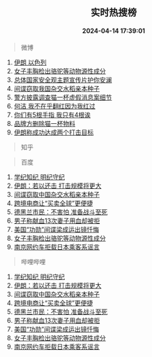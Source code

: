 <div align="center"><h2>实时热搜榜</h2><h4>2024-04-14 17:39:01</h4></div>

> 微博  

1. [伊朗 以色列](https://s.weibo.com/weibo?q=%E4%BC%8A%E6%9C%97%20%E4%BB%A5%E8%89%B2%E5%88%97&t=31&band_rank=1&Refer=top)<br />
2. [女子丰胸检出骆驼等动物源性成分](https://s.weibo.com/weibo?q=%23%E5%A5%B3%E5%AD%90%E4%B8%B0%E8%83%B8%E6%A3%80%E5%87%BA%E9%AA%86%E9%A9%BC%E7%AD%89%E5%8A%A8%E7%89%A9%E6%BA%90%E6%80%A7%E6%88%90%E5%88%86%23&t=31&band_rank=2&Refer=top)<br />
3. [总体国家安全观主题宣传片护你安澜](https://s.weibo.com/weibo?q=%23%E6%80%BB%E4%BD%93%E5%9B%BD%E5%AE%B6%E5%AE%89%E5%85%A8%E8%A7%82%E4%B8%BB%E9%A2%98%E5%AE%A3%E4%BC%A0%E7%89%87%E6%8A%A4%E4%BD%A0%E5%AE%89%E6%BE%9C%23&t=31&band_rank=3&Refer=top)<br />
4. [间谍窃取我国杂交水稻亲本种子](https://s.weibo.com/weibo?q=%23%E9%97%B4%E8%B0%8D%E7%AA%83%E5%8F%96%E6%88%91%E5%9B%BD%E6%9D%82%E4%BA%A4%E6%B0%B4%E7%A8%BB%E4%BA%B2%E6%9C%AC%E7%A7%8D%E5%AD%90%23&t=31&band_rank=4&Refer=top)<br />
5. [警方披露调查猫一杯虚假消息案细节](https://s.weibo.com/weibo?q=%23%E8%AD%A6%E6%96%B9%E6%8A%AB%E9%9C%B2%E8%B0%83%E6%9F%A5%E7%8C%AB%E4%B8%80%E6%9D%AF%E8%99%9A%E5%81%87%E6%B6%88%E6%81%AF%E6%A1%88%E7%BB%86%E8%8A%82%23&t=31&band_rank=5&Refer=top)<br />
6. [何洁 我不在乎翻红因为我红过](https://s.weibo.com/weibo?q=%E4%BD%95%E6%B4%81%20%E6%88%91%E4%B8%8D%E5%9C%A8%E4%B9%8E%E7%BF%BB%E7%BA%A2%E5%9B%A0%E4%B8%BA%E6%88%91%E7%BA%A2%E8%BF%87&t=31&band_rank=6&Refer=top)<br />
7. [你们有5根手指 我只有4根诶](https://s.weibo.com/weibo?q=%E4%BD%A0%E4%BB%AC%E6%9C%895%E6%A0%B9%E6%89%8B%E6%8C%87%20%E6%88%91%E5%8F%AA%E6%9C%894%E6%A0%B9%E8%AF%B6&t=31&band_rank=7&Refer=top)<br />
8. [品牌方删除猫一杯物料](https://s.weibo.com/weibo?q=%23%E5%93%81%E7%89%8C%E6%96%B9%E5%88%A0%E9%99%A4%E7%8C%AB%E4%B8%80%E6%9D%AF%E7%89%A9%E6%96%99%23&t=31&band_rank=8&Refer=top)<br />
9. [伊朗称成功达成两个打击目标](https://s.weibo.com/weibo?q=%23%E4%BC%8A%E6%9C%97%E7%A7%B0%E6%88%90%E5%8A%9F%E8%BE%BE%E6%88%90%E4%B8%A4%E4%B8%AA%E6%89%93%E5%87%BB%E7%9B%AE%E6%A0%87%23&t=31&band_rank=9&Refer=top)<br />

> 知乎  


> 百度  

1. [学纪知纪 明纪守纪](https://www.baidu.com/s?wd=%E5%AD%A6%E7%BA%AA%E7%9F%A5%E7%BA%AA+%E6%98%8E%E7%BA%AA%E5%AE%88%E7%BA%AA&sa=fyb_news&rsv_dl=fyb_news)<br />
2. [伊朗：若以还击 打击规模将更大](https://www.baidu.com/s?wd=%E4%BC%8A%E6%9C%97%EF%BC%9A%E8%8B%A5%E4%BB%A5%E8%BF%98%E5%87%BB+%E6%89%93%E5%87%BB%E8%A7%84%E6%A8%A1%E5%B0%86%E6%9B%B4%E5%A4%A7&sa=fyb_news&rsv_dl=fyb_news)<br />
3. [间谍窃取中国杂交水稻亲本种子](https://www.baidu.com/s?wd=%E9%97%B4%E8%B0%8D%E7%AA%83%E5%8F%96%E4%B8%AD%E5%9B%BD%E6%9D%82%E4%BA%A4%E6%B0%B4%E7%A8%BB%E4%BA%B2%E6%9C%AC%E7%A7%8D%E5%AD%90&sa=fyb_news&rsv_dl=fyb_news)<br />
4. [跨境电商让“买卖全球”更便捷](https://www.baidu.com/s?wd=%E8%B7%A8%E5%A2%83%E7%94%B5%E5%95%86%E8%AE%A9%E2%80%9C%E4%B9%B0%E5%8D%96%E5%85%A8%E7%90%83%E2%80%9D%E6%9B%B4%E4%BE%BF%E6%8D%B7&sa=fyb_news&rsv_dl=fyb_news)<br />
5. [德黑兰市民：不害怕 准备战斗至死](https://www.baidu.com/s?wd=%E5%BE%B7%E9%BB%91%E5%85%B0%E5%B8%82%E6%B0%91%EF%BC%9A%E4%B8%8D%E5%AE%B3%E6%80%95+%E5%87%86%E5%A4%87%E6%88%98%E6%96%97%E8%87%B3%E6%AD%BB&sa=fyb_news&rsv_dl=fyb_news)<br />
6. [男子称献血13次妻子用血却被拒](https://www.baidu.com/s?wd=%E7%94%B7%E5%AD%90%E7%A7%B0%E7%8C%AE%E8%A1%8013%E6%AC%A1%E5%A6%BB%E5%AD%90%E7%94%A8%E8%A1%80%E5%8D%B4%E8%A2%AB%E6%8B%92&sa=fyb_news&rsv_dl=fyb_news)<br />
7. [美国“功勋”间谍梁成运出镜忏悔](https://www.baidu.com/s?wd=%E7%BE%8E%E5%9B%BD%E2%80%9C%E5%8A%9F%E5%8B%8B%E2%80%9D%E9%97%B4%E8%B0%8D%E6%A2%81%E6%88%90%E8%BF%90%E5%87%BA%E9%95%9C%E5%BF%8F%E6%82%94&sa=fyb_news&rsv_dl=fyb_news)<br />
8. [女子丰胸检出骆驼等动物源性成分](https://www.baidu.com/s?wd=%E5%A5%B3%E5%AD%90%E4%B8%B0%E8%83%B8%E6%A3%80%E5%87%BA%E9%AA%86%E9%A9%BC%E7%AD%89%E5%8A%A8%E7%89%A9%E6%BA%90%E6%80%A7%E6%88%90%E5%88%86&sa=fyb_news&rsv_dl=fyb_news)<br />
9. [南京网约车拒载日本乘客系谣言](https://www.baidu.com/s?wd=%E5%8D%97%E4%BA%AC%E7%BD%91%E7%BA%A6%E8%BD%A6%E6%8B%92%E8%BD%BD%E6%97%A5%E6%9C%AC%E4%B9%98%E5%AE%A2%E7%B3%BB%E8%B0%A3%E8%A8%80&sa=fyb_news&rsv_dl=fyb_news)<br />

> 哔哩哔哩  

1. [学纪知纪 明纪守纪](https://www.baidu.com/s?wd=%E5%AD%A6%E7%BA%AA%E7%9F%A5%E7%BA%AA+%E6%98%8E%E7%BA%AA%E5%AE%88%E7%BA%AA&sa=fyb_news&rsv_dl=fyb_news)<br />
2. [伊朗：若以还击 打击规模将更大](https://www.baidu.com/s?wd=%E4%BC%8A%E6%9C%97%EF%BC%9A%E8%8B%A5%E4%BB%A5%E8%BF%98%E5%87%BB+%E6%89%93%E5%87%BB%E8%A7%84%E6%A8%A1%E5%B0%86%E6%9B%B4%E5%A4%A7&sa=fyb_news&rsv_dl=fyb_news)<br />
3. [间谍窃取中国杂交水稻亲本种子](https://www.baidu.com/s?wd=%E9%97%B4%E8%B0%8D%E7%AA%83%E5%8F%96%E4%B8%AD%E5%9B%BD%E6%9D%82%E4%BA%A4%E6%B0%B4%E7%A8%BB%E4%BA%B2%E6%9C%AC%E7%A7%8D%E5%AD%90&sa=fyb_news&rsv_dl=fyb_news)<br />
4. [跨境电商让“买卖全球”更便捷](https://www.baidu.com/s?wd=%E8%B7%A8%E5%A2%83%E7%94%B5%E5%95%86%E8%AE%A9%E2%80%9C%E4%B9%B0%E5%8D%96%E5%85%A8%E7%90%83%E2%80%9D%E6%9B%B4%E4%BE%BF%E6%8D%B7&sa=fyb_news&rsv_dl=fyb_news)<br />
5. [德黑兰市民：不害怕 准备战斗至死](https://www.baidu.com/s?wd=%E5%BE%B7%E9%BB%91%E5%85%B0%E5%B8%82%E6%B0%91%EF%BC%9A%E4%B8%8D%E5%AE%B3%E6%80%95+%E5%87%86%E5%A4%87%E6%88%98%E6%96%97%E8%87%B3%E6%AD%BB&sa=fyb_news&rsv_dl=fyb_news)<br />
6. [男子称献血13次妻子用血却被拒](https://www.baidu.com/s?wd=%E7%94%B7%E5%AD%90%E7%A7%B0%E7%8C%AE%E8%A1%8013%E6%AC%A1%E5%A6%BB%E5%AD%90%E7%94%A8%E8%A1%80%E5%8D%B4%E8%A2%AB%E6%8B%92&sa=fyb_news&rsv_dl=fyb_news)<br />
7. [美国“功勋”间谍梁成运出镜忏悔](https://www.baidu.com/s?wd=%E7%BE%8E%E5%9B%BD%E2%80%9C%E5%8A%9F%E5%8B%8B%E2%80%9D%E9%97%B4%E8%B0%8D%E6%A2%81%E6%88%90%E8%BF%90%E5%87%BA%E9%95%9C%E5%BF%8F%E6%82%94&sa=fyb_news&rsv_dl=fyb_news)<br />
8. [女子丰胸检出骆驼等动物源性成分](https://www.baidu.com/s?wd=%E5%A5%B3%E5%AD%90%E4%B8%B0%E8%83%B8%E6%A3%80%E5%87%BA%E9%AA%86%E9%A9%BC%E7%AD%89%E5%8A%A8%E7%89%A9%E6%BA%90%E6%80%A7%E6%88%90%E5%88%86&sa=fyb_news&rsv_dl=fyb_news)<br />
9. [南京网约车拒载日本乘客系谣言](https://www.baidu.com/s?wd=%E5%8D%97%E4%BA%AC%E7%BD%91%E7%BA%A6%E8%BD%A6%E6%8B%92%E8%BD%BD%E6%97%A5%E6%9C%AC%E4%B9%98%E5%AE%A2%E7%B3%BB%E8%B0%A3%E8%A8%80&sa=fyb_news&rsv_dl=fyb_news)<br />
